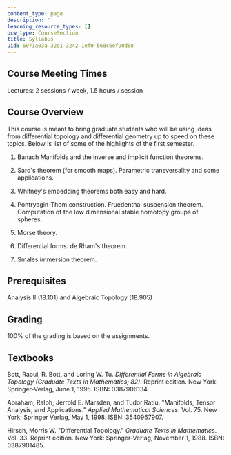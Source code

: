 ```yaml
---
content_type: page
description: ''
learning_resource_types: []
ocw_type: CourseSection
title: Syllabus
uid: 6071a03a-32c1-3242-1ef0-b68c6ef90d88
---
```


Course Meeting Times
--------------------

Lectures: 2 sessions / week, 1.5 hours / session

Course Overview
---------------

This course is meant to bring graduate students who will be using ideas from differential topology and differential geometry up to speed on these topics. Below is list of some of the highlights of the first semester.

1.  Banach Manifolds and the inverse and implicit function theorems.  
      
    
2.  Sard's theorem (for smooth maps). Parametric transversality and some applications.  
      
    
3.  Whitney's embedding theorems both easy and hard.  
      
    
4.  Pontryagin-Thom construction. Fruedenthal suspension theorem. Computation of the low dimensional stable homotopy groups of spheres.  
      
    
5.  Morse theory.  
      
    
6.  Differential forms. de Rham's theorem.  
      
    
7.  Smales immersion theorem.

Prerequisites
-------------

Analysis II (18.101) and Algebraic Topology (18.905)

Grading
-------

100% of the grading is based on the assignments.

Textbooks
---------

Bott, Raoul, R. Bott, and Loring W. Tu. _Differential Forms in Algebraic Topology (Graduate Texts in Mathematics; 82)_. Reprint edition. New York: Springer-Verlag, June 1, 1995. ISBN: 0387906134.

Abraham, Ralph, Jerrold E. Marsden, and Tudor Ratiu. "Manifolds, Tensor Analysis, and Applications." _Applied Mathematical Sciences_. Vol. 75. New York: Springer Verlag, May 1, 1998. ISBN: 3540967907.

Hirsch, Morris W. "Differential Topology." _Graduate Texts in Mathematics_. Vol. 33. Reprint edition. New York: Springer-Verlag, November 1, 1988. ISBN: 0387901485.